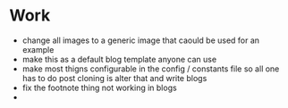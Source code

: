 # Work

* change all images to a generic image that caould be used for an example
* make this as a default blog template anyone can use
* make most thigns configurable in the config / constants file so all one has to do post cloning is alter that and write blogs
* fix the footnote thing not working in blogs
* 
